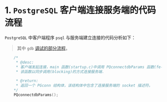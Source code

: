
# 1. `PostgreSQL` 客户端连接服务端的代码流程

`PostgreSQL` 中客户端程序 `psql` 与服务端建立连接的代码分析如下：
> 其中 `gdb` [调试的部分流程](../gdb%20%E8%B0%83%E8%AF%95%E6%9F%A5%E8%AF%A2%E8%AF%AD%E5%8F%A5%E6%B5%81%E7%A8%8B.md)。

```c
    /* 
     * @desc: 
     * 客户端发起连接，main 函数(startup.c)中调用 PQconnectdbParams 函数(fe-connect.c)
     * 该函数以同步调用(blocking)的方式连接服务端.
     
     * @return:
     * 返回一个 PGconn 结构体，该结构体中包含了连接服务端的 socket 描述符。
    */
    PQconnectdbParams(); 
```
